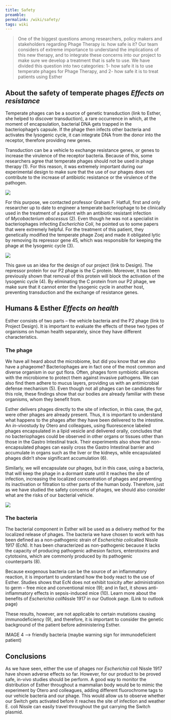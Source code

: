 ```yaml
---
title: Safety
preamble:
permalink: /wiki/safety/
tags: wiki
---
```


> One of the biggest questions among researchers, policy makers and stakeholders regarding Phage Therapy is: how safe is it? Our team considers of extreme importance to understand the implications of this new therapy, and to integrate these concerns into our project to make sure we develop a treatment that is safe to use. We have divided this question into two categories: 1- how safe it is to use temperate phages for Phage Therapy, and 2- how safe it is to treat patients using Esther

## About the safety of temperate phages _Effects on resistance_

Temperate phages can be a source of genetic transduction (link to Esther, she helped to discover transduction), a rare occurrence in which, at the moment of encapsulation, bacterial DNA gets trapped in the bacteriophage’s capsule. If the phage then infects other bacteria and activates the lysogenic cycle, it can integrate DNA from the donor into the receptor, therefore providing new genes.

Transduction can be a vehicle to exchange resistance genes, or genes to increase the virulence of the receptor bacteria. Because of this, some researchers agree that temperate phages should not be used in phage therapy (1). For this reason, it was extremely important during our experimental design to make sure that the use of our phages does not contribute to the increase of antibiotic resistance or the virulence of the pathogen.

![](https://s3.us-west-2.amazonaws.com/secure.notion-static.com/6025488e-99df-4235-9934-afe218b92961/transduction.png?X-Amz-Algorithm=AWS4-HMAC-SHA256&X-Amz-Credential=ASIAT73L2G45DTYJZTFL%2F20191010%2Fus-west-2%2Fs3%2Faws4_request&X-Amz-Date=20191010T194514Z&X-Amz-Expires=86400&X-Amz-Security-Token=AgoJb3JpZ2luX2VjENf%2F%2F%2F%2F%2F%2F%2F%2F%2F%2FwEaCXVzLXdlc3QtMiJGMEQCIG0r73Y3x%2Bt8r196Zcr1sQ4WHjdSwbhf8BQoeRL3akEfAiBh6wwPCVwRGJV7V%2FGcW921RoyaJ3j0MfF%2F9spPKzwYASrjAwjA%2F%2F%2F%2F%2F%2F%2F%2F%2F%2F8BEAAaDDI3NDU2NzE0OTM3MCIMrxP5zk%2FSlg3ihNxNKrcDhDFrVTbUJehhEllp7ljjK0HXHw%2F2lKYs9EMzkKcHZyWEP6CKJh%2FG8xUkqLkr8WvFVPn2PDriFpRuxMbUq5D20Vb3uPgyGfku2SIHfNWRL32Cl0aCkF0IPlAS7%2ByiCiteUaeS%2Bqnsb1izFEmT3FoJ3i9lW84KbGuI5oW3sqFJS4snoZKQw8UcUAsGnKVOVBLlHVv43Ud5cN1yE01qCYzy1EJAuFora85czjEKz85URKou%2F%2BqpHXUFutO1pBqIqFNUsrTK1ryn7%2BPr6Mkkwjw8WJ1cX1O%2Bi6Z1Fcu3nVT%2BUY%2BwnmkpmxiijP2Ykuv8%2Bi3Zxef3P86ZMDgyJanDBEwbMEVyV7AjuzYU9JZVsYXj48Z1hekan%2Bkhi0i3W4NN06KXIFxtyjn7%2FHgs4xlDXdSqk3YE%2FIui49PEFcJrWoSHXDyRJG7c1J6z8H4ERiU6OwRfrGBDGnBPdlO%2FLjUm3n0HU4iXE98UDkXcinNdcDCDnNnlCFcLlQYYsTPKHzu5DtizhOA37EBBxbz%2FthBhr7hsK6ZAlEejbt05TB3p3Aj4ZA84Fc2BkKw1oz0oC49nkQihg5Liqa7eCjCBg%2F3sBTq1AShjuVk2MOYKcA3qrZrGjs7zhHZYuI4eLB5IgAQaSGZxig6VaahKheO10n7FiRyWTzkMULdyzU6XDg%2F6T5FfWy0yhAyiBubnxGUuw%2FBUp2hWnufyLaXvXp8Bv6ktA4shX%2BeULXGZoc7cocCFJnwU87MrZ%2F%2B6NUFvYkDue%2FrmTRCFrnGlGFfPfzopbUU%2Bx2ZDatKqVAO9H%2BfJHY2lvEFDaEc1BStpCqN43OWAW85O99jnFqtGxW8%3D&X-Amz-Signature=3cf171c2bfdaa3701beafc34aad7a4659eaa35e86ae70acc5f6e5d88024e03bb&X-Amz-SignedHeaders=host&response-content-disposition=filename%20%3D%22transduction.png%22)

For this purpose, we contacted professor Graham F. Hatfull, first and only researcher up to date to engineer a temperate bacteriophage to be clinically used in the treatment of a patient with an antibiotic resistant infection of *Mycobacterium abscessus* (2). Even though he was not a specialist in bacteriophages infecting *Escherichia Coli*, he pointed us to some papers that were extremely helpful. For the treatment of this patient, they genetically modified the temperate phage Zoej and made it obligated lytic by removing its repressor gene 45, which was responsible for keeping the phage at the lysogenic cycle (3).

![](https://s3.us-west-2.amazonaws.com/secure.notion-static.com/3eed003c-026d-4d51-b928-aa99cc558f43/nerea_sketch_lyso_lytic.png?X-Amz-Algorithm=AWS4-HMAC-SHA256&X-Amz-Credential=ASIAT73L2G45FUDJU7JG%2F20191010%2Fus-west-2%2Fs3%2Faws4_request&X-Amz-Date=20191010T194620Z&X-Amz-Expires=86400&X-Amz-Security-Token=AgoJb3JpZ2luX2VjENn%2F%2F%2F%2F%2F%2F%2F%2F%2F%2FwEaCXVzLXdlc3QtMiJHMEUCICFIsxlL61Iik%2BzRds0R7VOu1ZcS3k8O0ZObkFGaukDuAiEA8lXe24VD0hhDF0pI8rKU0ONshvkAAC2VduXMJ9bvEzgq4wMIwv%2F%2F%2F%2F%2F%2F%2F%2F%2F%2FARAAGgwyNzQ1NjcxNDkzNzAiDH9DOEEwT%2F0DZYN7%2BCq3A5kKTlEyDjo2i2eadSEXuf8EKOs%2FLrkM9BXGV2ioj0AkAGT7tGW%2BEh%2B9BiuljeuX188ZbUfKeWqGCP4PfQL0L2iwNsvTrfFcf485j4i6T%2FIenf8bz9tAEsgLWBle3hOpnnD30kbwz6uVGzs%2FX%2FOF3evBrQJguRrsjHVbicD5ouxJ1qxubGG%2F5QhyCnPYrJNVui6FKka9a3Bn8TJBK6B%2FMI9sDOYJKWWpSQ8GRoqK4ORVlzeVu9w82DJjaHWYJju1yOO75AYyMwvW7Uylb7nbzutC8hRd0XQ7garz1P99Y8eLYVkJFm1zYDGa8gXJVoyRrpgSaXTSFwMtWl4THqWEFuygCHpCaglzTjkjWqKCKtbflCtirlaAxyp25SLRoi1ejrf%2BkIiF5JPURU753oIo9JzIv3L%2BcQJiWx2QYKrKmtc75e4WAiwWRtXEr7ZtO5XFl67yFFNs63toKwCJ8Op47HuRlJ1pztJVOjSIeAXGdYJts3GzpfF%2F7OGX9ZwJBdktqJ3n1f0Fz%2FlKD8FRwLF%2F9mUmhE2QMyTXcM6ocI67Uj0v50fs4%2FPUSMftquf2F91xECObm6mdf%2FQwzsz97AU6tAEIMY9TSW3EowavDF%2FYCIT355y48Qc1eEz7fW9EWo23qqImWqMs8pQ35i7S8Fc1HNDS4CRzOFB2nhSlIU9SkotzPSfWdCWd2IZvW7oN11ZkeWK9jUSUJSpaFMgc3a%2FBwCh%2FpEm9s1xP2aRrgOGkYSTZcXzon%2FlA89%2BNYA90L5KY8%2BRCVM3PA1BGnHPLEtrZzg%2F19tv4Esu4x%2Fr5YmxCgGrRD2FIHLNhwRFaZ%2B1XABG7NJGCZO4%3D&X-Amz-Signature=124f34159ca9d4dba7e9d9b2ca398efd7fb99ac6a6ad7b12b45b054987fa9afe&X-Amz-SignedHeaders=host&response-content-disposition=filename%20%3D%22nerea_sketch_lyso_lytic.png%22)

This gave us an idea for the design of our project (link to Design). The repressor protein for our P2 phage is the C protein. Moreover, it has been previously shown that removal of this protein will block the activation of the lysogenic cycle (4). By eliminating the C protein from our P2 phage, we make sure that it cannot enter the lysogenic cycle in another host, preventing transduction and the exchange of resistance genes.

## Humans & Esther _Effects on health_

Esther consists of two parts – the vehicle bacteria and the P2 phage (link to Project Design). It is important to evaluate the effects of these two types of organisms on human health separately, since they have different characteristics.

### The phage

We have all heard about the microbiome, but did you know that we also have a phageome? Bacteriophages are in fact one of the most common and diverse organism in our gut flora. Often, phages form symbiotic alliances with the microbiome to protect them against invasive pathogens. We can also find them adhere to mucus layers, providing us with an antimicrobial defense mechanism (5). Even though not all phages can be candidates for this role, these findings show that our bodies are already familiar with these organisms, whom they benefit from.

Esther delivers phages directly to the site of infection, in this case, the gut, were other phages are already present. Thus, it is important to understand what happens to the phages after they have been delivered to the intestine. An *in-vivo*study by Otero and colleagues, using fluorescence labeled phages encapsulated in a lipid vesicle and delivered orally, concludes that no bacteriophages could be observed in other organs or tissues other than those in the Gastro Intestinal track. Their experiments also show that non-encapsulated phages can easily cross the Gastro Intestinal barrier and accumulate in organs such as the liver or the kidneys, while encapsulated phages didn’t show significant accumulation (6).

Similarly, we will encapsulate our phages, but in this case, using a bacteria, that will keep the phage in a dormant state until it reaches the site of infection, increasing the localized concentration of phages and preventing its inactivation or filtration to other parts of the human body. Therefore, just as we have studied the safety concerns of phages, we should also consider what are the risks of our bacterial vehicle.

![](https://s3.us-west-2.amazonaws.com/secure.notion-static.com/98b39d95-0dec-4680-b2b3-2aeb207c115a/phage_pink_c71882_%281%29.png?X-Amz-Algorithm=AWS4-HMAC-SHA256&X-Amz-Credential=ASIAT73L2G45K52LIYNK%2F20191010%2Fus-west-2%2Fs3%2Faws4_request&X-Amz-Date=20191010T194645Z&X-Amz-Expires=86400&X-Amz-Security-Token=AgoJb3JpZ2luX2VjENj%2F%2F%2F%2F%2F%2F%2F%2F%2F%2FwEaCXVzLXdlc3QtMiJHMEUCIG61W%2FbPhzC8zlEw5kk0SL5V7R6Teyn7gJz6Zg352GonAiEApaR%2FO%2FaHGvN4hnfcXQ88vJjVkW64YgietFyiMKeZWZcq4wMIwf%2F%2F%2F%2F%2F%2F%2F%2F%2F%2FARAAGgwyNzQ1NjcxNDkzNzAiDOhG8QzixErj5TbstCq3AxUBRGpBTlX2a%2BpQ%2FpedrbtKka6qxLJPN6wbxp7aYxQ22pKXOHtaHkxo5O7Uf1Tuspev1XO7uSocCgN0O%2Fjb4m6psuJDhSMJpxQs30Z%2FGzcjwPtKxahsv655MqYStgOGvpGq9TSCI%2Fb2a7%2FzNJQLtYj5ON4BcWT3NFvuc0nVG6a0LrkeThLHu%2BrfutyUsrk5M%2FfEhou6n%2BoVLJxuQmiAxXShibF%2B4%2FUdKT7jgVtVObDDzck99EpBeAiCjKyCnJTux6KoPscBbHDd7dQGlZZYQT2vtrb8rJWqEDJcMEebwVFHD5cIzi9Ba05oFGe7F14BpJ8DCWKRmyJXkXqQYTZlxm5lsVY%2Fk7LAPr9w52w0oTNiQ%2Bqvyajv%2BJJ0t5QnRux4%2B%2BjMKPNQCQNkz7dtZSeUbR4gct1Csav002GcAx66O58E1NEC4g1UDM6N8GaAQ5jAKvX2EH0q56e6GZnvyAU51Gf7iBgDwVeFXJllfsQMn2hvq%2BBayfLhh23nOVMT2Q4kikMt0DCkOYtY0gfQfHUqWuvFpoFIlidcTWn1ZMYnNY%2Fdp14Vhbw%2FFOiY%2BNDZQHwHjY27E86%2BbaMw65797AU6tAFVAtK3IV85QVz5jnDjQEJ4ID8zPFrcU4xxmtqCZEtNyrehGlcYz4sWUqG6l65DrvTam47ux38E9HkFj2R1%2Fm7YEHB16FKJIQE5QWNYXFfaP%2B%2FILvmEZpZ7xZuK%2B1Xt3P7hvaqkjtUqVy%2Fp5KMEoXfi0qlAbDCAOccvF%2FMq%2Fx0qRY0%2BUAJrFs5sI5oF81Cdk17LVX1QUtFuGlywc5l6Yzc3yc4t70twoFIOJ6CHAc7HD3%2F5Tyo%3D&X-Amz-Signature=c008ad842c5b56d99346e94616236ad661709ddc024248371c24f4ae84a1500a&X-Amz-SignedHeaders=host&response-content-disposition=filename%20%3D%22phage_pink_c71882_%281%29.png%22)

### The bacteria

The bacterial component in Esther will be used as a delivery method for the localized release of phages. The bacteria we have chosen to work with has been defined as a non-pathogenic strain of *Escherichia coli*called Nissle 1917 (EcN). It has been characterized as non-pathogenic because it lacks the capacity of producing pathogenic adhesion factors, enterotoxins and cytotoxins, which are commonly produced by its pathogenic counterparts (8).

Because exogenous bacteria can be the source of an inflammatory reaction, it is important to understand how the body react to the use of Esther. Studies shows that EcN does not exhibit toxicity after administration to germ – free mice and conventional mice (9); and in fact, it shows anti-inflammatory effects in sepsis-induced mice (10). Learn more about the benefits of *Escherichia coli*Nissle 1917 in our Outlook page. (Link to outlook page)

These results, however, are not applicable to certain mutations causing immunodeficiency (9), and therefore, it is important to consider the genetic background of the patient before administering Esther.

IMAGE 4 —> friendly bacteria (maybe warning sign for immunodeficient patient)

## Conclusions

As we have seen, either the use of phages nor _Escherichia coli_ Nissle 1917 have shown adverse effects so far. However, for our product to be proved safe, in-vivo studies should be perform. A good way to monitor the distribution of Esther throughout a mammalian body would be to mimic the experiment by Otero and colleagues, adding different fluorochrome tags to our vehicle bacteria and our phage. This would allow us to observe whether our Switch gets activated before it reaches the site of infection and weather E. coli Nissle can easily travel throughout the gut carrying the Switch plasmid.
